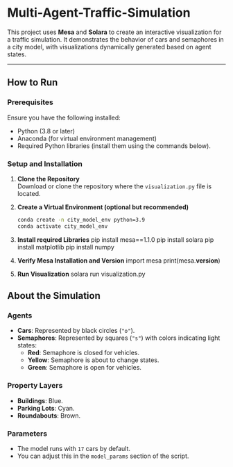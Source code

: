 # **Multi-Agent-Traffic-Simulation**

This project uses **Mesa** and **Solara** to create an interactive visualization for a traffic simulation. It demonstrates the behavior of cars and semaphores in a city model, with visualizations dynamically generated based on agent states.

---

## **How to Run**

### **Prerequisites**
Ensure you have the following installed:  
- Python (3.8 or later)  
- Anaconda (for virtual environment management)  
- Required Python libraries (install them using the commands below).  

### **Setup and Installation**
1. **Clone the Repository**  
   Download or clone the repository where the `visualization.py` file is located.

2. **Create a Virtual Environment (optional but recommended)**  
   ```bash
   conda create -n city_model_env python=3.9
   conda activate city_model_env

3. **Install required Libraries**
   pip install mesa==1.1.0
   pip install solara
   pip install matplotlib
   pip install numpy

4. **Verify Mesa Installation and Version**
   import mesa
   print(mesa.__version__)

5. **Run Visualization**
   solara run visualization.py


## About the Simulation

### Agents
- **Cars**: Represented by black circles (`"o"`).
- **Semaphores**: Represented by squares (`"s"`) with colors indicating light states:
  - **Red**: Semaphore is closed for vehicles.
  - **Yellow**: Semaphore is about to change states.
  - **Green**: Semaphore is open for vehicles.

### Property Layers
- **Buildings**: Blue.
- **Parking Lots**: Cyan.
- **Roundabouts**: Brown.

### Parameters
- The model runs with `17` cars by default.
- You can adjust this in the `model_params` section of the script.
